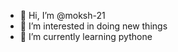 - 👋 Hi, I’m @moksh-21
- 👀 I’m interested in doing new things
- 🌱 I’m currently learning pythone



<!---
moksh-21/moksh-21 is a ✨ special ✨ repository because its `README.md` (this file) appears on your GitHub profile.
You can click the Preview link to take a look at your changes.
--->
